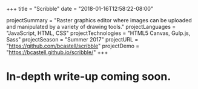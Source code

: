 +++
title = "Scribble"
date = "2018-01-16T12:58:22-08:00"

projectSummary = "Raster graphics editor where images can be uploaded and manipulated by a variety of drawing tools."
projectLanguages = "JavaScript, HTML, CSS"
projectTechnologies = "HTML5 Canvas, Gulp.js, Sass"
projectSeason = "Summer 2017"
projectURL = "https://github.com/bcastell/scribble"
projectDemo = "https://bcastell.github.io/scribble/"
+++

<div class="content">
	<h1>In-depth write-up coming soon.</h1>
</div>
